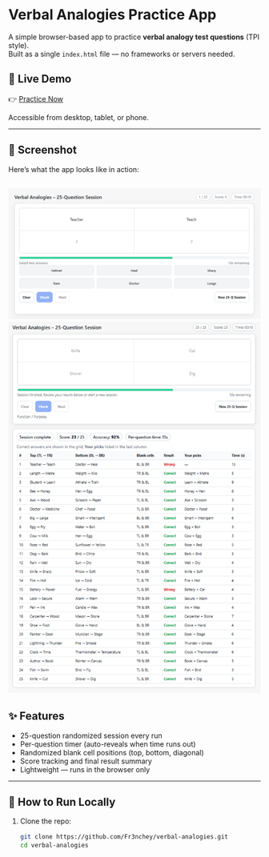# Verbal Analogies Practice App

A simple browser-based app to practice **verbal analogy test questions** (TPI style).  
Built as a single `index.html` file — no frameworks or servers needed.

## 🔗 Live Demo
👉 [Practice Now](https://fr3nchey.github.io/verbal-analogies/)

Accessible from desktop, tablet, or phone.

---

## 📸 Screenshot
Here’s what the app looks like in action:

![App Screenshot](img/application_demo.png)
![App Screenshot](img/application_results.png)
---

## ✨ Features
- 25-question randomized session every run  
- Per-question timer (auto-reveals when time runs out)  
- Randomized blank cell positions (top, bottom, diagonal)  
- Score tracking and final result summary  
- Lightweight — runs in the browser only  

---

## 🚀 How to Run Locally
1. Clone the repo:
   ```bash
   git clone https://github.com/Fr3nchey/verbal-analogies.git
   cd verbal-analogies
